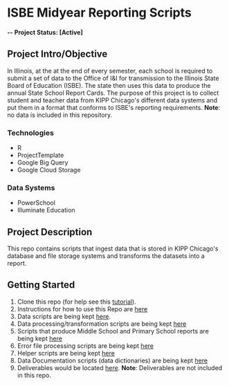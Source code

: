 # ISBE Midyear Reporting Scripts

#### -- Project Status: [Active]

## Project Intro/Objective
In Illinois, at the at the end of every semester, each school is required to submit a set of data to the Office of I&I for transmission to the Illinois State Board of Education (ISBE). The state then uses this data to produce the annual State School Report Cards. The purpose of this project is to collect student and teacher data from KIPP Chicago's different data systems and put them in a format that conforms to ISBE's reporting requirements. **Note**: no data is included in this repository.

### Technologies
* R
* ProjectTemplate
* Google Big Query
* Google Cloud Storage

### Data Systems
* PowerSchool
* Illuminate Education

## Project Description
This repo contains scripts that ingest data that is stored in KIPP Chicago's database and file storage systems and transforms the datasets into a report.

## Getting Started

1. Clone this repo (for help see this [tutorial](https://help.github.com/articles/cloning-a-repository/)).
1. Instructions for how to use this Repo are [here](#)
1. Data scripts are being kept [here](https://github.com/kippchicago/isbe_midyear_reporting/tree/master/data).
1. Data processing/transformation scripts are being kept [here](https://github.com/kippchicago/isbe_midyear_reporting/tree/master/munge)
1. Scripts that produce Middle School and Primary School reports are being kept [here](https://github.com/kippchicago/isbe_midyear_reporting/tree/master/src)
1. Error file processing scripts are being kept [here](https://github.com/kippchicago/isbe_midyear_reporting/tree/master/src)
1. Helper scripts are being kept [here](https://github.com/kippchicago/isbe_midyear_reporting/tree/master/lib)
1. Data Documentation scripts (data dictionaries) are being kept [here](https://github.com/kippchicago/isbe_midyear_reporting/tree/master/documentation)
1. Deliverables would be located [here](https://github.com/kippchicago/isbe_midyear_reporting/tree/master/output). **Note**: Deliverables are not included in this repo.
